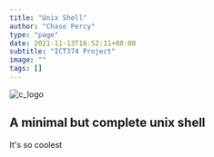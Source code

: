 ```yaml
---
title: "Unix Shell"
author: "Chase Percy"
type: "page"
date: 2021-11-13T16:52:11+08:00
subtitle: "ICT374 Project"
image: ""
tags: []
---
```


![c_logo](/img/us_icons.png)

## A minimal but complete unix shell

It's so coolest
